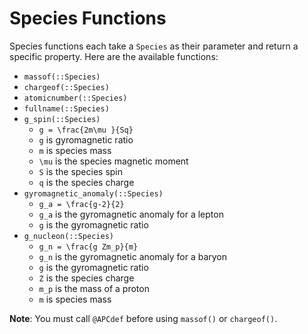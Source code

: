 # Species Functions

Species functions each take a `Species` as their parameter and return a specific property. Here are the available functions:

- `massof(::Species)`
- `chargeof(::Species)`
- `atomicnumber(::Species)`
- `fullname(::Species)`
- `g_spin(::Species)`
    - ``g = \frac{2m\mu }{Sq}``
    - ``g`` is gyromagnetic ratio
    - ``m`` is species mass
    - ``\mu`` is the species magnetic moment
    - ``S`` is the species spin
    - ``q`` is the species charge
- `gyromagnetic_anomaly(::Species)`
    - ``g_a = \frac{g-2}{2}``
    - ``g_a`` is the gyromagnetic anomaly for a lepton
    - ``g`` is the gyromagnetic ratio
- `g_nucleon(::Species)`
    - ``g_n = \frac{g Zm_p}{m}``
    - ``g_n`` is the gyromagnetic anomaly for a baryon
    - ``g`` is the gyromagnetic ratio
    - ``Z`` is the species charge
    - ``m_p`` is the mass of a proton
    - ``m`` is species mass

**Note**: You must call `@APCdef` before using `massof()` or `chargeof()`.
